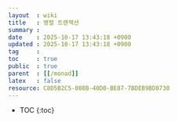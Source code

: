 ```yaml
---
layout  : wiki
title   : 병렬 트랜잭션
summary : 
date    : 2025-10-17 13:43:18 +0900
updated : 2025-10-17 13:43:18 +0900
tag     : 
toc     : true
public  : true
parent  : [[/monad]] 
latex   : false
resource: C8D5B2C5-008B-40D0-BE87-7BDEB9BD8730
---
```

* TOC
{:toc}


